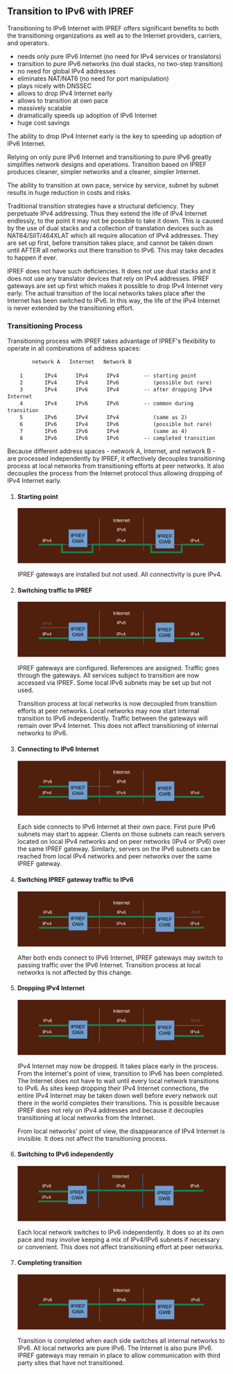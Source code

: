 ## Transition to IPv6 with IPREF

Transitioning to IPv6 Internet with IPREF offers significant benefits to both the transitioning organizations as well as to the Internet providers, carriers, and operators.

- needs only pure IPv6 Internet (no need for IPv4 services or translators)
- transition to pure IPv6 networks (no dual stacks, no two-step transition)
- no need for global IPv4 addresses
- eliminates NAT/NAT6 (no need for port manipulation)
- plays nicely with DNSSEC
- allows to drop IPv4 Internet early
- allows to transition at own pace
- massively scalable
- dramatically speeds up adoption of IPv6 Internet
- huge cost savings

The ability to drop IPv4 Internet early is the key to speeding up adoption of IPv6 Internet.

Relying on only pure IPv6 Internet and transitioning to pure IPv6 greatly simplifies network designs and operations. Transition based on IPREF produces cleaner, simpler networks and a cleaner, simpler Internet.

The ability to transition at own pace, service by service, subnet by subnet results in huge reduction in costs and risks.

Traditional transition strategies have a structural deficiency. They perpetuate IPv4 addressing. Thus they extend the life of IPv4 Internet endlessly, to the point it may not be possible to take it down. This is caused by the use of dual stacks and a collection of translation devices such as NAT64/SIIT/464XLAT which all require allocation of IPv4 addresses. They are set up first, before transition takes place, and cannot be taken down until AFTER all networks out there transition to IPv6. This may take decades to happen if ever.

IPREF does not have such deficiencies. It does not use dual stacks and it does not use any translator devices that rely on IPv4 addresses. IPREF gateways are set up first which makes it possible to drop IPv4 Internet very early. The actual transition of the local networks takes place after the Internet has been switched to IPv6. In this way, the life of the IPv4 Internet is never extended by the transitioning effort.

### Transitioning Process

Transitioning process with IPREF takes advantage of IPREF's flexibility to operate in all combinations of address spaces:

```
        network A   Internet   Network B

    1       IPv4      IPv4      IPv4        -- starting point
    2       IPv4      IPv4      IPv6           (possible but rare)
    3       IPv4      IPv6      IPv4        -- after dropping IPv4 Internet
    4       IPv4      IPv6      IPv6        -- common during transition
    5       IPv6      IPv4      IPv4           (same as 2)
    6       IPv6      IPv4      IPv6           (possible but rare)
    7       IPv6      IPv6      IPv4           (same as 4)
    8       IPv6      IPv6      IPv6        -- completed transition
```
Because different address spaces - network A, Internet, and network B - are processed independently by IPREF, it effectively decouples transitioning process at local networks from transitioning efforts at peer networks. It also decouples the process from the Internet protocol thus allowing dropping of IPv4 Internet early.

1. #### Starting point

	![](./transition-to-ipv6-with-ipref.s1.jpg)

	IPREF gateways are installed but not used. All connectivity is pure IPv4.
	
1. #### Switching traffic to IPREF

	![](./transition-to-ipv6-with-ipref.s2.jpg)

	IPREF gateways are configured. References are assigned. Traffic goes through the gateways. All services subject to transition are now accessed via IPREF. Some local IPv6 subnets may be set up but not used.

	Transition process at local networks is now decoupled from transition efforts at peer networks. Local networks may now start internal transition to IPv6 independently. Traffic between the gateways will remain over IPv4 Internet. This does not affect transitioning of internal networks to IPv6.

1. #### Connecting to IPv6 Internet

	![](./transition-to-ipv6-with-ipref.s3.jpg)

	Each side connects to IPv6 Internet at their own pace. First pure IPv6 subnets may start to appear. Clients on those subnets can reach servers located on local IPv4 networks and on peer networks (IPv4 or IPv6) over the same IPREF gateway.	 Similarly, servers on the IPv6 subnets can be reached from local IPv4 networks and peer networks over the same IPREF gateway.
	
1. #### Switching IPREF gateway traffic to IPv6

	![](./transition-to-ipv6-with-ipref.s4.jpg)

	After both ends connect to IPv6 Internet, IPREF gateways may switch to passing traffic over the IPv6 Internet. Transition process at local networks is not affected by this change.
	
1. #### Dropping IPv4 Internet

	![](./transition-to-ipv6-with-ipref.s5.jpg)

	IPv4 Internet may now be dropped. It takes place early in the process. From the Internet's point of view, transition to IPv6 has been completed. The Internet does not have to wait until every local network transitions to IPv6. As sites keep dropping their IPv4 Internet connections, the entire IPv4 Internet may be taken down well before every network out there in the world completes their transitions. This is possible because IPREF does not rely on IPv4 addresses and because it decouples transitioning at local networks from the Internet.
	
	From local networks' point of view, the disappearance of IPv4 Internet is invisible. It does not affect the transitioning process.
	
1. #### Switching to IPv6 independently

	![](./transition-to-ipv6-with-ipref.s6.jpg)

	Each local network switches to IPv6 independently. It does so at its own pace and may involve keeping a mix of IPv4/IPv6 subnets if necessary or convenient. This does not affect transitioning effort at peer networks.
	
	
1. #### Completing transition

	![](./transition-to-ipv6-with-ipref.s7.jpg)

	Transition is completed when each side switches all internal networks to IPv6. All local networks are pure IPv6. The Internet is also pure IPv6. IPREF gateways may remain in place to allow communication with third party sites that have not transitioned.